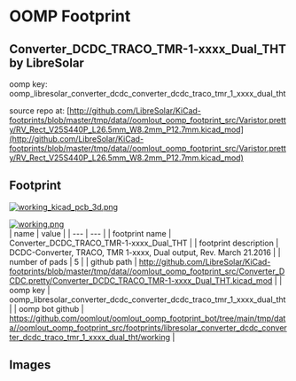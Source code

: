 # OOMP Footprint  
## Converter_DCDC_TRACO_TMR-1-xxxx_Dual_THT  by LibreSolar  
  
oomp key: oomp_libresolar_converter_dcdc_converter_dcdc_traco_tmr_1_xxxx_dual_tht  
  
source repo at: [http://github.com/LibreSolar/KiCad-footprints/blob/master/tmp/data//oomlout_oomp_footprint_src/Varistor.pretty/RV_Rect_V25S440P_L26.5mm_W8.2mm_P12.7mm.kicad_mod](http://github.com/LibreSolar/KiCad-footprints/blob/master/tmp/data//oomlout_oomp_footprint_src/Varistor.pretty/RV_Rect_V25S440P_L26.5mm_W8.2mm_P12.7mm.kicad_mod)  
## Footprint  
  
[![working_kicad_pcb_3d.png](working_kicad_pcb_3d_600.png)](working_kicad_pcb_3d.png)  
  
[![working.png](working_600.png)](working.png)  
| name | value | 
| --- | --- | 
| footprint name | Converter_DCDC_TRACO_TMR-1-xxxx_Dual_THT | 
| footprint description | DCDC-Converter, TRACO, TMR 1-xxxx, Dual output, Rev. March 21.2016 | 
| number of pads | 5 | 
| github path | http://github.com/LibreSolar/KiCad-footprints/blob/master/tmp/data//oomlout_oomp_footprint_src/Converter_DCDC.pretty/Converter_DCDC_TRACO_TMR-1-xxxx_Dual_THT.kicad_mod | 
| oomp key | oomp_libresolar_converter_dcdc_converter_dcdc_traco_tmr_1_xxxx_dual_tht | 
| oomp bot github | https://github.com/oomlout/oomlout_oomp_footprint_bot/tree/main/tmp/data//oomlout_oomp_footprint_src/footprints/libresolar_converter_dcdc_converter_dcdc_traco_tmr_1_xxxx_dual_tht/working | 
## Images  

